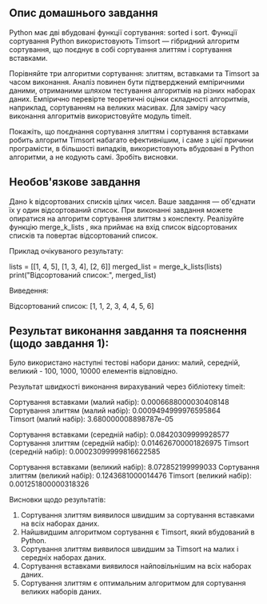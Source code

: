 ## Опис домашнього завдання

Python має дві вбудовані функції сортування: sorted і sort. Функції сортування Python використовують Timsort — гібридний алгоритм сортування, що поєднує в собі сортування злиттям і сортування вставками.

Порівняйте три алгоритми сортування: злиттям, вставками та Timsort за часом виконання. Аналіз повинен бути підтверджений емпіричними даними, отриманими шляхом тестування алгоритмів на різних наборах даних. Емпірично перевірте теоретичні оцінки складності алгоритмів, наприклад, сортуванням на великих масивах. Для заміру часу виконання алгоритмів використовуйте модуль timeit.

Покажіть, що поєднання сортування злиттям і сортування вставками робить алгоритм Timsort набагато ефективнішим, і саме з цієї причини програмісти, в більшості випадків, використовують вбудовані в Python алгоритми, а не кодують самі. Зробіть висновки.

## Необов'язкове завдання

Дано k відсортованих списків цілих чисел. Ваше завдання — об'єднати їх у один відсортований список. При виконанні завдання можете опиратися на алгоритм сортування злиттям з конспекту. Реалізуйте функцію merge_k_lists , яка приймає на вхід список відсортованих списків та повертає відсортований список.

Приклад очікуваного результату:

lists = [[1, 4, 5], [1, 3, 4], [2, 6]]
merged_list = merge_k_lists(lists)
print("Відсортований список:", merged_list)

Виведення:

Відсортований список: [1, 1, 2, 3, 4, 4, 5, 6]


## Результат виконання завдання та пояснення (щодо завдання 1): 

Було використано наступні тестові набори даних: 
малий, середній, великий - 100, 1000, 10000 елементів відповідно.

Результат швидкості виконання вирахуваний через бібліотеку timeit:

Сортування вставками (малий набір): 0.0006688000030408148
Сортування злиттям (малий набір): 0.0009494999976595864  
Timsort (малий набір): 3.680000008898787e-05

Сортування вставками (середній набір): 0.08420309999928577
Сортування злиттям (середній набір): 0.014626700001826975 
Timsort (середній набір): 0.00023099999816622585

Сортування вставками (великий набір): 8.072852199999033
Сортування злиттям (великий набір): 0.1243681000014476
Timsort (великий набір): 0.001251800000318326

Висновки щодо результатів:

1. Сортування злиттям виявилося швидшим за сортування вставками на всіх наборах даних.
2. Найшвидшим алгоритмом сортування є Timsort, який вбудований в Python.
3. Сортування злиттям виявилося швидшим за Timsort на малих і середніх наборах даних.
4. Сортування вставками виявилося найповільнішим на всіх наборах даних.
5. Сортування злиттям є оптимальним алгоритмом для сортування великих наборів даних.